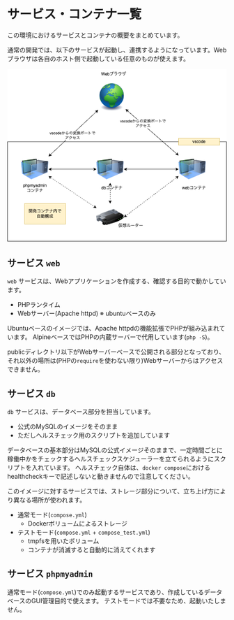 # サービス・コンテナ一覧

この環境におけるサービスとコンテナの概要をまとめています。

通常の開発では、以下のサービスが起動し、連携するようになっています。Webブラウザは各自のホスト側で起動している任意のものが使えます。

![サービス構成](images/containers.drawio.png)

## サービス `web`

`web` サービスは、Webアプリケーションを作成する、確認する目的で動かしています。

- PHPランタイム
- Webサーバー(Apache httpd) ※ ubuntuベースのみ

Ubuntuベースのイメージでは、Apache httpdの機能拡張でPHPが組み込まれています。
AlpineベースではPHPの内蔵サーバーで代用しています(`php -S`)。

publicディレクトリ以下がWebサーバーベースで公開される部分となっており、それ以外の場所は(PHPの`require`を使わない限り)Webサーバーからはアクセスできません。

## サービス `db`

`db` サービスは、データベース部分を担当しています。

- 公式のMySQLのイメージをそのまま
- ただしヘルスチェック用のスクリプトを追加しています

データベースの基本部分はMySQLの公式イメージそのままで、一定時間ごとに稼働中かをチェックするヘルスチェックスケジューラーを立てられるようにスクリプトを入れています。
ヘルスチェック自体は、`docker compose`におけるhealthcheckキーで記述しないと動きませんので注意してください。

このイメージに対するサービスでは、ストレージ部分について、立ち上げ方により異なる場所が使われます。

- 通常モード(`compose.yml`)
  - Dockerボリュームによるストレージ
- テストモード(`compose.yml` + `compose_test.yml`)
  - tmpfsを用いたボリューム
  - コンテナが消滅すると自動的に消えてくれます

## サービス `phpmyadmin`

通常モード(`compose.yml`)でのみ起動するサービスであり、作成しているデータベースのGUI管理目的で使えます。
テストモードでは不要なため、起動いたしません。
